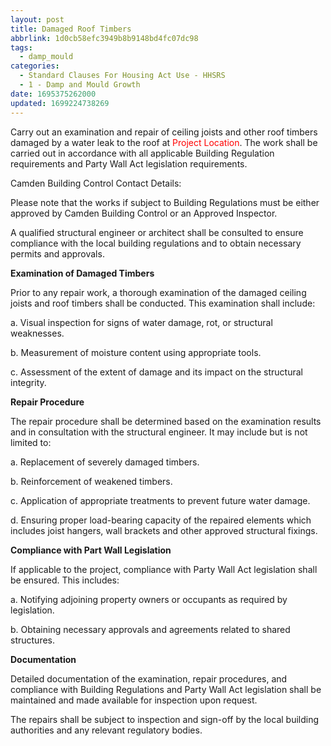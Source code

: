 ```yaml
---
layout: post
title: Damaged Roof Timbers
abbrlink: 1d0cb58efc3949b8b9148bd4fc07dc98
tags:
  - damp_mould
categories:
  - Standard Clauses For Housing Act Use - HHSRS
  - 1 - Damp and Mould Growth
date: 1695375262000
updated: 1699224738269
---
```


Carry out an examination and repair of ceiling joists and other roof timbers damaged by a water leak to the roof at <font color="#ff0000">Project Location</font>. The work shall be carried out in accordance with all applicable Building Regulation requirements and Party Wall Act legislation requirements.

Camden Building Control Contact Details:

Please note that the works if subject to Building Regulations must be either approved by Camden Building Control or an Approved Inspector.

A qualified structural engineer or architect shall be consulted to ensure compliance with the local building regulations and to obtain necessary permits and approvals.

**Examination of Damaged Timbers**

Prior to any repair work, a thorough examination of the damaged ceiling joists and roof timbers shall be conducted. This examination shall include:

a. Visual inspection for signs of water damage, rot, or structural weaknesses.

b. Measurement of moisture content using appropriate tools.

c. Assessment of the extent of damage and its impact on the structural integrity.

**Repair Procedure**

The repair procedure shall be determined based on the examination results and in consultation with the structural engineer. It may include but is not limited to:

a. Replacement of severely damaged timbers.

b. Reinforcement of weakened timbers.

c. Application of appropriate treatments to prevent future water damage.

d. Ensuring proper load-bearing capacity of the repaired elements which includes joist hangers, wall brackets and other approved structural fixings.

**Compliance with Part Wall Legislation**

If applicable to the project, compliance with Party Wall Act legislation shall be ensured. This includes:

a. Notifying adjoining property owners or occupants as required by legislation.

b. Obtaining necessary approvals and agreements related to shared structures.

**Documentation**

Detailed documentation of the examination, repair procedures, and compliance with Building Regulations and Party Wall Act legislation shall be maintained and made available for inspection upon request.

The repairs shall be subject to inspection and sign-off by the local building authorities and any relevant regulatory bodies.
